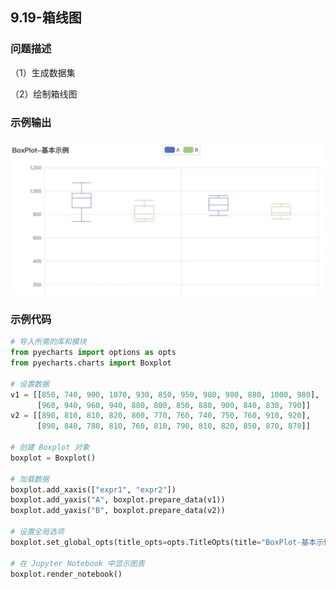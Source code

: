 ## 9.19-箱线图

### 问题描述

（1）生成数据集

（2）绘制箱线图

### 示例输出

<img src="https://github.com/jm199504/Python-Exercises/blob/master/9-%E7%BB%98%E5%88%B6%E5%9B%BE%E8%A1%A8%EF%BC%88pyecharts%EF%BC%89/9.19-%E7%AE%B1%E7%BA%BF%E5%9B%BE/Figure_1.jpg?raw=true" style="zoom:80%;" />

### 示例代码

```python
# 导入所需的库和模块
from pyecharts import options as opts
from pyecharts.charts import Boxplot

# 设置数据
v1 = [[850, 740, 900, 1070, 930, 850, 950, 980, 980, 880, 1000, 980],
      [960, 940, 960, 940, 880, 800, 850, 880, 900, 840, 830, 790]]
v2 = [[890, 810, 810, 820, 800, 770, 760, 740, 750, 760, 910, 920],
      [890, 840, 780, 810, 760, 810, 790, 810, 820, 850, 870, 870]]

# 创建 Boxplot 对象
boxplot = Boxplot()

# 加载数据
boxplot.add_xaxis(["expr1", "expr2"])
boxplot.add_yaxis("A", boxplot.prepare_data(v1))
boxplot.add_yaxis("B", boxplot.prepare_data(v2))

# 设置全局选项
boxplot.set_global_opts(title_opts=opts.TitleOpts(title="BoxPlot-基本示例"))

# 在 Jupyter Notebook 中显示图表
boxplot.render_notebook()
```